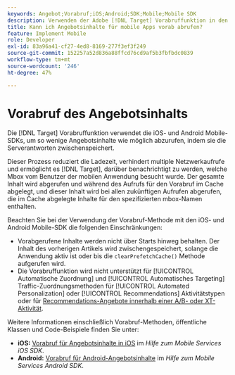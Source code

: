 ```yaml
---
keywords: Angebot;Vorabruf;iOS;Android;SDK;Mobile;Mobile SDK
description: Verwenden der Adobe [!DNL Target] Vorabruffunktion in den iOS- und Android Mobile-SDKs, um so wenig Angebotsinhalte wie möglich abzurufen, indem die Serverantworten im Cache abgelegt werden.
title: Kann ich Angebotsinhalte für mobile Apps vorab abrufen?
feature: Implement Mobile
role: Developer
exl-id: 83a96a41-cf27-4ed8-8169-277f3ef3f249
source-git-commit: 152257a52d836a88ffcd76cd9af5b3fbfbdc0839
workflow-type: tm+mt
source-wordcount: '246'
ht-degree: 47%

---
```


# Vorabruf des Angebotsinhalts

Die [!DNL Target] Vorabruffunktion verwendet die iOS- und Android Mobile-SDKs, um so wenige Angebotsinhalte wie möglich abzurufen, indem sie die Serverantworten zwischenspeichert.

Dieser Prozess reduziert die Ladezeit, verhindert multiple Netzwerkaufrufe und ermöglicht es [!DNL Target], darüber benachrichtigt zu werden, welche Mbox vom Benutzer der mobilen Anwendung besucht wurde. Der gesamte Inhalt wird abgerufen und während des Aufrufs für den Vorabruf im Cache abgelegt, und dieser Inhalt wird bei allen zukünftigen Aufrufen abgerufen, die im Cache abgelegte Inhalte für den spezifizierten mbox-Namen enthalten.

Beachten Sie bei der Verwendung der Vorabruf-Methode mit den iOS- und Android Mobile-SDK die folgenden Einschränkungen:

* Vorabgerufene Inhalte werden nicht über Starts hinweg behalten. Der Inhalt des vorherigen Artikels wird zwischengespeichert, solange die Anwendung aktiv ist oder bis die `clearPrefetchCache()` Methode aufgerufen wird.
* Die Vorabruffunktion wird nicht unterstützt für [!UICONTROL Automatische Zuordnung] und [!UICONTROL Automatisches Targeting] Traffic-Zuordnungsmethoden für [!UICONTROL Automated Personalization] oder [!UICONTROL Recommendations] Aktivitätstypen oder für [Recommendations-Angebote innerhalb einer A/B- oder XT-Aktivität](/help/main/c-recommendations/recommendations-as-an-offer.md).

Weitere Informationen einschließlich Vorabruf-Methoden, öffentliche Klassen und Code-Beispiele finden Sie unter:

* **iOS:**  [Vorabruf für Angebotsinhalte in iOS](https://experienceleague.adobe.com/docs/mobile-services/ios/target-ios/c-mob-target-prefetch-ios.html) im *Hilfe zum Mobile Services iOS SDK*.
* **Android:**  [Vorabruf für Android-Angebotsinhalte](https://experienceleague.adobe.com/docs/mobile-services/android/target-android/c-mob-target-prefetch-android.html) im *Hilfe zum Mobile Services Android SDK*.
